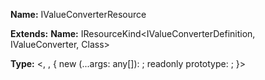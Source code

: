**Name:** IValueConverterResource

**Extends:** **Name:** IResourceKind<IValueConverterDefinition, IValueConverter, Class<IValueConverter>>

**Type:** <, , { new (...args: any[]): ; readonly prototype: ; }>

